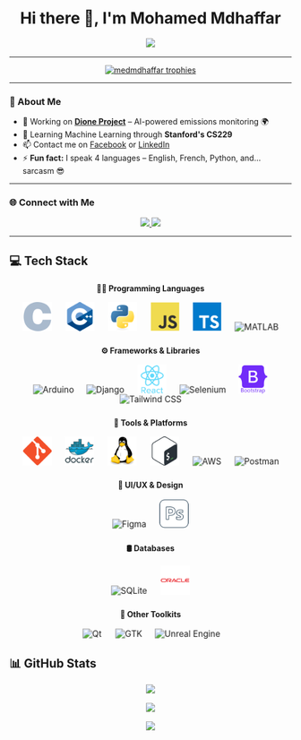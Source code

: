 <h1 align="center">Hi there 👋, I'm Mohamed Mdhaffar</h1>
<p align="center">
  <img src="https://readme-typing-svg.herokuapp.com/?lines=🎓+ICT+Engineering+Student+@+SUP'COM;🤖+AI+Explorer+%7C+🧩+Problem+Solver+%7C+🌍+Tech+for+Impact&center=true&width=500&height=40&color=0FF6EC&vCenter=true&size=20">
</p>

---

<p align="center">
  <a href="https://github.com/medmdhaffar">
    <img src="https://github-profile-trophy.vercel.app/?username=medmdhaffar&theme=algolia&margin-w=10&margin-h=15&column=4" alt="medmdhaffar trophies"/>
  </a>
</p>

---

### 🚀 About Me

- 🔭 Working on **[Dione Project](https://github.com/zaydbf/Dione)** – AI-powered emissions monitoring 🌍
- 🌱 Learning Machine Learning through **Stanford's CS229**
- 📫 Contact me on [Facebook](https://www.facebook.com/mohamed.medhaffar.5?locale=fr_FR) or [LinkedIn](https://www.linkedin.com/in/mohamed-mdhafar-08707b280)
- ⚡ **Fun fact:** I speak 4 languages – English, French, Python, and... sarcasm 😎

---

### 🌐 Connect with Me

<p align="center">
  <a href="https://www.linkedin.com/in/mohamed-mdhafar-08707b280" target="_blank">
    <img src="https://img.shields.io/badge/LinkedIn-blue?style=for-the-badge&logo=linkedin&logoColor=white"/>
  </a>
  <a href="https://github.com/medmdhaffar" target="_blank">
    <img src="https://img.shields.io/badge/GitHub-black?style=for-the-badge&logo=github&logoColor=white"/>
  </a>
</p>

---

<style>
@keyframes pulse {
  0%, 100% { transform: scale(1); }
  50% { transform: scale(1.1); }
}

.tech-icon {
  width: 48px;
  margin: 0 12px;
  animation: pulse 3s infinite;
  transition: transform 0.3s ease;
}
.tech-icon:hover {
  transform: scale(1.2);
  animation-play-state: paused;
}
.tech-row {
  text-align: center;
  margin-bottom: 25px;
}
</style>

## 💻 Tech Stack

<h4 align="center">👨‍💻 Programming Languages</h4>
<p class="tech-row">
  <img src="https://raw.githubusercontent.com/devicons/devicon/master/icons/c/c-original.svg" class="tech-icon" alt="C"/>
  <img src="https://raw.githubusercontent.com/devicons/devicon/master/icons/cplusplus/cplusplus-original.svg" class="tech-icon" alt="C++"/>
  <img src="https://raw.githubusercontent.com/devicons/devicon/master/icons/python/python-original.svg" class="tech-icon" alt="Python"/>
  <img src="https://raw.githubusercontent.com/devicons/devicon/master/icons/javascript/javascript-original.svg" class="tech-icon" alt="JavaScript"/>
  <img src="https://raw.githubusercontent.com/devicons/devicon/master/icons/typescript/typescript-original.svg" class="tech-icon" alt="TypeScript"/>
  <img src="https://upload.wikimedia.org/wikipedia/commons/2/21/Matlab_Logo.png" class="tech-icon" alt="MATLAB"/>
</p>

<h4 align="center">⚙️ Frameworks & Libraries</h4>
<p class="tech-row">
  <img src="https://cdn.worldvectorlogo.com/logos/arduino-1.svg" class="tech-icon" alt="Arduino"/>
  <img src="https://cdn.worldvectorlogo.com/logos/django.svg" class="tech-icon" alt="Django"/>
  <img src="https://raw.githubusercontent.com/devicons/devicon/master/icons/react/react-original-wordmark.svg" class="tech-icon" alt="React"/>
  <img src="https://www.vectorlogo.zone/logos/selenium/selenium-icon.svg" class="tech-icon" alt="Selenium"/>
  <img src="https://raw.githubusercontent.com/devicons/devicon/master/icons/bootstrap/bootstrap-plain-wordmark.svg" class="tech-icon" alt="Bootstrap"/>
  <img src="https://www.vectorlogo.zone/logos/tailwindcss/tailwindcss-icon.svg" class="tech-icon" alt="Tailwind CSS"/>
</p>

<h4 align="center">🔧 Tools & Platforms</h4>
<p class="tech-row">
  <img src="https://raw.githubusercontent.com/devicons/devicon/master/icons/git/git-original.svg" class="tech-icon" alt="Git"/>
  <img src="https://raw.githubusercontent.com/devicons/devicon/master/icons/docker/docker-original-wordmark.svg" class="tech-icon" alt="Docker"/>
  <img src="https://raw.githubusercontent.com/devicons/devicon/master/icons/linux/linux-original.svg" class="tech-icon" alt="Linux"/>
  <img src="https://raw.githubusercontent.com/devicons/devicon/master/icons/bash/bash-original.svg" class="tech-icon" alt="Bash"/>
  <img src="https://raw.githubusercontent.com/devicons/devicon/master/icons/aws/aws-original.svg" class="tech-icon" alt="AWS"/>
  <img src="https://www.vectorlogo.zone/logos/getpostman/getpostman-icon.svg" class="tech-icon" alt="Postman"/>
</p>

<h4 align="center">🎨 UI/UX & Design</h4>
<p class="tech-row">
  <img src="https://www.vectorlogo.zone/logos/figma/figma-icon.svg" class="tech-icon" alt="Figma"/>
  <img src="https://raw.githubusercontent.com/devicons/devicon/master/icons/photoshop/photoshop-line.svg" class="tech-icon" alt="Photoshop"/>
</p>

<h4 align="center">🛢️ Databases</h4>
<p class="tech-row">
  <img src="https://www.vectorlogo.zone/logos/sqlite/sqlite-icon.svg" class="tech-icon" alt="SQLite"/>
  <img src="https://raw.githubusercontent.com/devicons/devicon/master/icons/oracle/oracle-original.svg" class="tech-icon" alt="Oracle"/>
</p>

<h4 align="center">🧪 Other Toolkits</h4>
<p class="tech-row">
  <img src="https://upload.wikimedia.org/wikipedia/commons/0/0b/Qt_logo_2016.svg" class="tech-icon" alt="Qt"/>
  <img src="https://upload.wikimedia.org/wikipedia/commons/7/71/GTK_logo.svg" class="tech-icon" alt="GTK"/>
  <img src="https://raw.githubusercontent.com/kenangundogan/fontisto/036b7eca71aab1bef8e6a0518f7329f13ed62f6b/icons/svg/brand/unreal-engine.svg" class="tech-icon" alt="Unreal Engine"/>
</p>


## 📊 GitHub Stats

<p align="center">
  <img src="https://github-readme-stats.vercel.app/api?username=medmdhaffar&show_icons=true&theme=tokyonight" height="180px"/>
</p>
<p align="center">
  <img src="https://github-readme-streak-stats.herokuapp.com/?user=medmdhaffar&theme=tokyonight" height="180px"/>
</p>
<p align="center">
  <img src="https://github-readme-stats.vercel.app/api/top-langs/?username=medmdhaffar&layout=compact&theme=tokyonight" height="180px"/>
</p>
